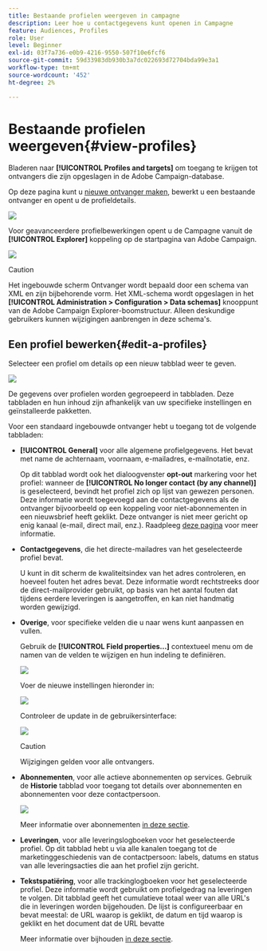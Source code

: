 ```yaml
---
title: Bestaande profielen weergeven in campagne
description: Leer hoe u contactgegevens kunt openen in Campagne
feature: Audiences, Profiles
role: User
level: Beginner
exl-id: 03f7a736-e0b9-4216-9550-507f10e6fcf6
source-git-commit: 59d33983db930b3a7dc022693d72704bda99e3a1
workflow-type: tm+mt
source-wordcount: '452'
ht-degree: 2%

---
```


# Bestaande profielen weergeven{#view-profiles}

Bladeren naar **[!UICONTROL Profiles and targets]** om toegang te krijgen tot ontvangers die zijn opgeslagen in de Adobe Campaign-database.

Op deze pagina kunt u [nieuwe ontvanger maken](create-profiles.md), bewerkt u een bestaande ontvanger en opent u de profieldetails.

![](assets/profiles-and-targets.png)

Voor geavanceerdere profielbewerkingen opent u de Campagne vanuit de **[!UICONTROL Explorer]** koppeling op de startpagina van Adobe Campaign.

![](assets/recipients-in-explorer.png)


>[!CAUTION]
>
>Het ingebouwde scherm Ontvanger wordt bepaald door een schema van XML en zijn bijbehorende vorm. Het XML-schema wordt opgeslagen in het **[!UICONTROL Administration > Configuration > Data schemas]** knooppunt van de Adobe Campaign Explorer-boomstructuur. Alleen deskundige gebruikers kunnen wijzigingen aanbrengen in deze schema&#39;s.
>

## Een profiel bewerken{#edit-a-profiles}

Selecteer een profiel om details op een nieuw tabblad weer te geven.

![](assets/edit-a-profile.png)

De gegevens over profielen worden gegroepeerd in tabbladen. Deze tabbladen en hun inhoud zijn afhankelijk van uw specifieke instellingen en geïnstalleerde pakketten.

Voor een standaard ingebouwde ontvanger hebt u toegang tot de volgende tabbladen:

* **[!UICONTROL General]** voor alle algemene profielgegevens. Het bevat met name de achternaam, voornaam, e-mailadres, e-mailnotatie, enz.

  Op dit tabblad wordt ook het dialoogvenster **opt-out** markering voor het profiel: wanneer de **[!UICONTROL No longer contact (by any channel)]** is geselecteerd, bevindt het profiel zich op lijst van gewezen personen. Deze informatie wordt toegevoegd aan de contactgegevens als de ontvanger bijvoorbeeld op een koppeling voor niet-abonnementen in een nieuwsbrief heeft geklikt. Deze ontvanger is niet meer gericht op enig kanaal (e-mail, direct mail, enz.). Raadpleeg [deze pagina](../send/quarantines.md) voor meer informatie.

* **Contactgegevens**, die het directe-mailadres van het geselecteerde profiel bevat.

  U kunt in dit scherm de kwaliteitsindex van het adres controleren, en hoeveel fouten het adres bevat. Deze informatie wordt rechtstreeks door de direct-mailprovider gebruikt, op basis van het aantal fouten dat tijdens eerdere leveringen is aangetroffen, en kan niet handmatig worden gewijzigd.

* **Overige**, voor specifieke velden die u naar wens kunt aanpassen en vullen.

  Gebruik de **[!UICONTROL Field properties…]** contextueel menu om de namen van de velden te wijzigen en hun indeling te definiëren.

  ![](assets/other-tab-field-properties.png)

  Voer de nieuwe instellingen hieronder in:

  ![](assets/change-field-properties.png)

  Controleer de update in de gebruikersinterface:

  ![](assets/other-tab-updated.png)


  >[!CAUTION]
  >Wijzigingen gelden voor alle ontvangers.
  >


* **Abonnementen**, voor alle actieve abonnementen op services. Gebruik de **Historie** tabblad voor toegang tot details over abonnementen en abonnementen voor deze contactpersoon.

  ![](assets/subscription-tab.png)

  Meer informatie over abonnementen [in deze sectie](../start/subscriptions.md).

* **Leveringen**, voor alle leveringslogboeken voor het geselecteerde profiel. Op dit tabblad hebt u via alle kanalen toegang tot de marketinggeschiedenis van de contactpersoon: labels, datums en status van alle leveringsacties die aan het profiel zijn gericht.


* **Tekstspatiëring**, voor alle trackinglogboeken voor het geselecteerde profiel. Deze informatie wordt gebruikt om profielgedrag na leveringen te volgen. Dit tabblad geeft het cumulatieve totaal weer van alle URL&#39;s die in leveringen worden bijgehouden. De lijst is configureerbaar en bevat meestal: de URL waarop is geklikt, de datum en tijd waarop is geklikt en het document dat de URL bevatte

  Meer informatie over bijhouden [in deze sectie](../start/tracking.md).
